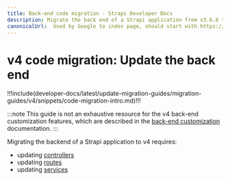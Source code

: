 ```yaml
---
title: Back-end code migration - Strapi Developer Docs
description: Migrate the back end of a Strapi application from v3.6.8 to v4.0.x with step-by-step instructions
canonicalUrl:  Used by Google to index page, should start with https://docs.strapi.io/ — delete this comment when done [paste final URL here]
---
```


<!-- TODO: update SEO -->

# v4 code migration: Update the back end

!!!include(developer-docs/latest/update-migration-guides/migration-guides/v4/snippets/code-migration-intro.md)!!!

:::note
This guide is not an exhaustive resource for the v4 back-end customization features, which are described in the [back-end customization](/developer-docs/latest/development/backend-customization.md) documentation.
:::

Migrating the backend of a Strapi application to v4 requires:

* updating [controllers](/developer-docs/latest/update-migration-guides/migration-guides/v4/code/backend/controllers.md)
* updating [routes](/developer-docs/latest/update-migration-guides/migration-guides/v4/code/backend/routes.md)
* updating [services](/developer-docs/latest/update-migration-guides/migration-guides/v4/code/backend/services.md)
